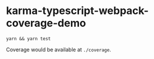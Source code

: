 # karma-typescript-webpack-coverage-demo

`yarn && yarn test`

Coverage would be available at `./coverage`.
